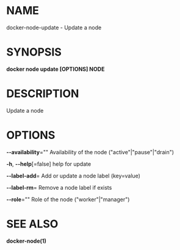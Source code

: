 # NAME

docker-node-update - Update a node

# SYNOPSIS

**docker node update \[OPTIONS\] NODE**

# DESCRIPTION

Update a node

# OPTIONS

**--availability**="" Availability of the node ("active"|"pause"|"drain")

**-h**, **--help**\[=false\] help for update

**--label-add**= Add or update a node label (key=value)

**--label-rm**= Remove a node label if exists

**--role**="" Role of the node ("worker"|"manager")

# SEE ALSO

**docker-node(1)**
